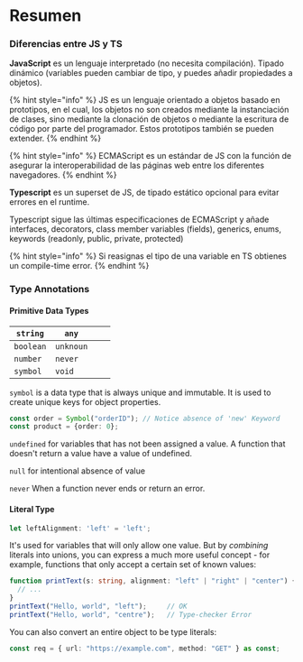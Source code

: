 # Resumen

### Diferencias entre JS y TS

**JavaScript** es un lenguaje interpretado (no necesita compilación). Tipado dinámico (variables pueden cambiar de tipo, y puedes añadir propiedades a objetos).&#x20;

{% hint style="info" %}
JS es un lenguaje orientado a objetos basado en prototipos, en el cual, los objetos no son creados mediante la instanciación de clases, sino mediante la clonación de objetos o mediante la escritura de código por parte del programador. Estos prototipos también se pueden extender.
{% endhint %}

{% hint style="info" %}
ECMAScript es un estándar de JS con la función de asegurar la interoperabilidad de las páginas web entre los diferentes navegadores.
{% endhint %}

**Typescript** es un superset de JS, de tipado estático opcional para evitar errores en el runtime.

Typescript sigue las últimas especificaciones de ECMAScript y añade interfaces, decorators, class member variables (fields), generics, enums, keywords (readonly, public, private, protected)

{% hint style="info" %}
Si reasignas el tipo de una variable en TS obtienes un compile-time error.
{% endhint %}

### Type Annotations

#### Primitive Data Types

| `string`  | `any`     |   |   |
| --------- | --------- | - | - |
| `boolean` | `unknoun` |   |   |
| `number`  | `never`   |   |   |
| `symbol`  | `void`    |   |   |

`symbol` is a data type that is always unique and immutable. It is used to create unique keys for object properties.

```typescript
const order = Symbol("orderID"); // Notice absence of 'new' Keyword
const product = {order: 0};
```

`undefined` for variables that has not been assigned a value. A function that doesn't return a value have a value of undefined.

`null` for intentional absence of value

`never` When a function never ends or return an error.

#### Literal Type

```typescript
let leftAlignment: 'left' = 'left';
```

It's used for variables that will only allow one value. But by _combining_ literals into unions, you can express a much more useful concept - for example, functions that only accept a certain set of known values:

```typescript
function printText(s: string, alignment: "left" | "right" | "center") {
  // ...
}
printText("Hello, world", "left");     // OK
printText("Hello, world", "centre");   // Type-checker Error
```

You can also convert an entire object to be type literals:

```typescript
const req = { url: "https://example.com", method: "GET" } as const;
```
